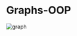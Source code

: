 # Graphs-OOP

![graph](https://user-images.githubusercontent.com/44636937/71907685-3185ac00-3175-11ea-97ea-315e5bc12916.png)

